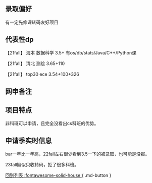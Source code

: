 ## 录取偏好
有一定先修课转码友好项目

## 代表性dp
【21fall】 海本 数据科学 3.5+ 有os/db/stats/Java/C++/Python课

【21fall】 清北 测绘 3.65+110

【21fall】 top30 ece 3.54+100+326
## 网申备注

## 项目特点
非科班可以申请，且完全没看出cs科班的优势。

## 申请季实时信息
bar一年比一年高，22fall左右很少看到3.5一下的被录取，也可能是没报。

23fall疑似只收转码，拒了很多科班。

[回到列表 :fontawesome-solid-house:](选校梯度.md){ .md-button }
